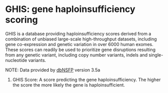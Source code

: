# GHIS: gene haploinsufficiency scoring
GHIS is a database providing haploinsufficiency scores derived from a combination of unbiased large-scale high-throughput datasets, including gene co-expression and genetic variation in over 6000 human exomes. These scores can readily be used to prioritize gene disruptions resulting from any genetic variant, including copy number variants, indels and single-nucleotide variants.

NOTE: Data provided by [dbNSFP](https://sites.google.com/site/jpopgen/dbNSFP) version 3.5a

1. GHIS Score: A score predicting the gene haploinsufficiency. The higher the score the more likely the gene is haploinsufficient.
